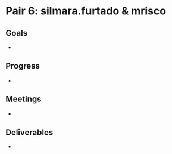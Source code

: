 # Pair 6: silmara.furtado & mrisco

## Goals
- 

## Progress
- 

## Meetings
- 

## Deliverables
- 
